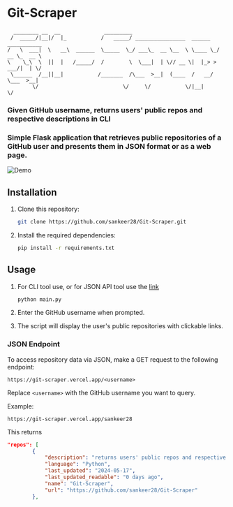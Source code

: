 # Git-Scraper
```
  ________ __  __              _________
 /  _____/|__|/  |_           /   _____/ ________________  ______   ___________
/   \  ___|  \   __\  ______  \_____  \_/ ___\_  __ \__  \ \____ \_/ __ \_  __ \ 
\    \_\  \  ||  |   /_____/  /        \  \___|  | \// __ \|  |_> >  ___/|  | \/
 \______  /__||__|           /_______  /\___  >__|  (____  /   __/ \___  >__|   
        \/                           \/     \/           \/|__|        \/    
```
### Given GitHub username, returns users' public repos and respective descriptions in CLI
### Simple Flask application that retrieves public repositories of a GitHub user and presents them in JSON format or as a web page.
![Demo](demo.gif)
## Installation

1. Clone this repository:

   ```bash
   git clone https://github.com/sankeer28/Git-Scraper.git
   ```

2. Install the required dependencies:

   ```bash
   pip install -r requirements.txt
   ```

## Usage

1. For CLI tool use, or for JSON API tool use the [link](https://git-scraper.vercel.app/)

   ```bash
   python main.py
   ```

2. Enter the GitHub username when prompted.

3. The script will display the user's public repositories with clickable links.




### JSON Endpoint

To access repository data via JSON, make a GET request to the following endpoint:

```
https://git-scraper.vercel.app/<username>
```

Replace `<username>` with the GitHub username you want to query.

Example:

```
https://git-scraper.vercel.app/sankeer28
```
This returns 
```JSON
"repos": [
        {
            "description": "returns users' public repos and respective descriptions in CLI and JSON",
            "language": "Python",
            "last_updated": "2024-05-17",
            "last_updated_readable": "0 days ago",
            "name": "Git-Scraper",
            "url": "https://github.com/sankeer28/Git-Scraper"
        },
```
